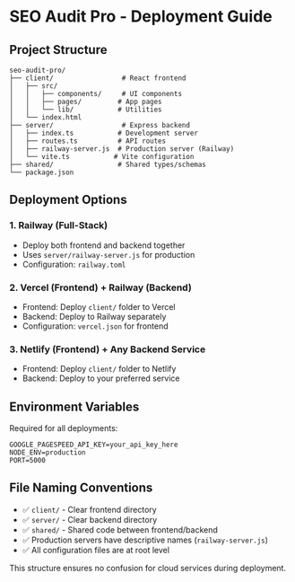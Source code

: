 # SEO Audit Pro - Deployment Guide

## Project Structure

```
seo-audit-pro/
├── client/                 # React frontend
│   ├── src/
│   │   ├── components/     # UI components
│   │   ├── pages/         # App pages
│   │   └── lib/           # Utilities
│   └── index.html
├── server/                 # Express backend
│   ├── index.ts           # Development server
│   ├── routes.ts          # API routes
│   ├── railway-server.js  # Production server (Railway)
│   └── vite.ts           # Vite configuration
├── shared/                # Shared types/schemas
└── package.json
```

## Deployment Options

### 1. Railway (Full-Stack)
- Deploy both frontend and backend together
- Uses `server/railway-server.js` for production
- Configuration: `railway.toml`

### 2. Vercel (Frontend) + Railway (Backend)
- Frontend: Deploy `client/` folder to Vercel
- Backend: Deploy to Railway separately
- Configuration: `vercel.json` for frontend

### 3. Netlify (Frontend) + Any Backend Service
- Frontend: Deploy `client/` folder to Netlify
- Backend: Deploy to your preferred service

## Environment Variables

Required for all deployments:
```
GOOGLE_PAGESPEED_API_KEY=your_api_key_here
NODE_ENV=production
PORT=5000
```

## File Naming Conventions

- ✅ `client/` - Clear frontend directory
- ✅ `server/` - Clear backend directory  
- ✅ `shared/` - Shared code between frontend/backend
- ✅ Production servers have descriptive names (`railway-server.js`)
- ✅ All configuration files are at root level

This structure ensures no confusion for cloud services during deployment.